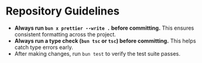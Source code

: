 # Repository Guidelines

- **Always run `bun x prettier --write .` before committing.** This ensures consistent formatting across the project.
- **Always run a type check (`bun tsc` or `tsc`) before committing.** This helps catch type errors early.
- After making changes, run `bun test` to verify the test suite passes.
